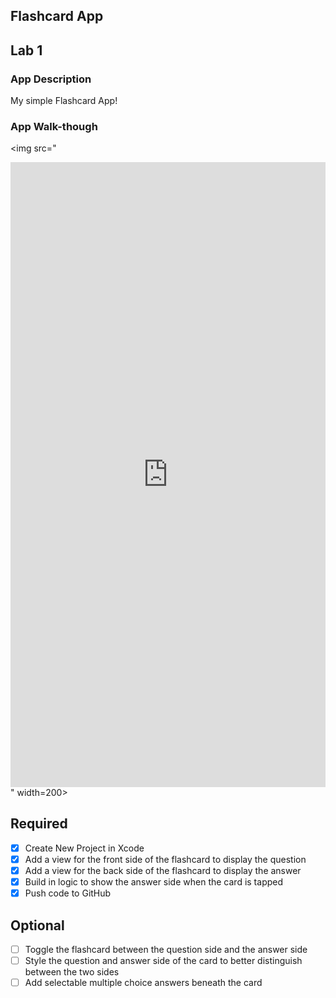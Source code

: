 ## Flashcard App

## Lab 1

### App Description
My simple Flashcard App!

### App Walk-though
<img src="<div style="position: relative; padding-bottom: 198.34710743801654%; height: 0;"><iframe src="https://www.loom.com/embed/81651d75591c46feacf60210ed91d01e" frameborder="0" webkitallowfullscreen mozallowfullscreen allowfullscreen style="position: absolute; top: 0; left: 0; width: 100%; height: 100%;"></iframe></div>" width=200><br>

## Required
- [x] Create New Project in Xcode
- [x] Add a view for the front side of the flashcard to display the question
- [x] Add a view for the back side of the flashcard to display the answer
- [x] Build in logic to show the answer side when the card is tapped
- [x] Push code to GitHub

## Optional
- [ ] Toggle the flashcard between the question side and the answer side
- [ ] Style the question and answer side of the card to better distinguish between the two sides
- [ ] Add selectable multiple choice answers beneath the card
